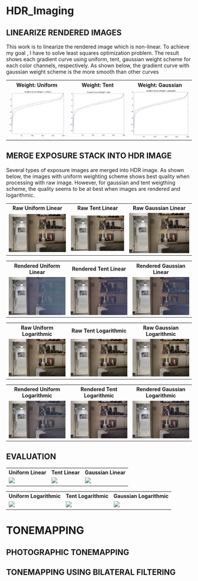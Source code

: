 # HDR_Imaging

## LINEARIZE RENDERED IMAGES
This work is to linearize the rendered image which is non-linear. To achieve my goal , I have to solve least squares optimization problem.
The result shows each gradient curve using uniform, tent, gaussian weight scheme for each color channels, respectively. 
As shown below, the gradient curve with gaussian weight scheme is the more smooth than other curves 

<table>
    <tr>
        <th>Weight: Uniform</th>
        <th>Weight: Tent</th>
        <th>Weight: Gaussian</th>
    </tr>
    <tr>
        <td><img src='./img/gradient_curve_uniform.png'></td>
        <td><img src='./img/gradient_curve_tent.png'></td>
        <td><img src='./img/gradient_curve_gaussian.png'></td>
    </tr>
</table>

## MERGE EXPOSURE STACK INTO HDR IMAGE

Several types of exposure images are merged into HDR image.
As shown below, the images with uniform weighting scheme shows best quality when processing with raw image. However, for gaussian and tent weigthing scheme, the quality seems to be at best when images are rendered and logarithmic. 

<table>
    <tr>
        <th>Raw Uniform Linear</th>
        <th>Raw Tent Linear</th>
        <th>Raw Gaussian Linear</th>
    </tr>
    <tr>
        <td><img src='./img/raw_uniform_linear.jpg'></td>
        <td><img src='./img/raw_tent_linear.jpg'></td>
        <td><img src='./img/raw_gaussian_linear.jpg'></td>
    </tr>
</table>

<table>
    <tr>
        <th>Rendered Uniform Linear</th>
        <th>Rendered Tent Linear</th>
        <th>Rendered Gaussian Linear</th>
    </tr>
    <tr>
        <td><img src='./img/rendered_uniform_linear.jpg'></td>
        <td><img src='./img/rendered_tent_linear.jpg'></td>
        <td><img src='./img/rendered_gaussian_linear.jpg'></td>
    </tr>
</table>

<table>
    <tr>
        <th>Raw Uniform Logarithmic</th>
        <th>Raw Tent Logarithmic</th>
        <th>Raw Gaussian Logarithmic</th>
    </tr>
    <tr>
        <td><img src='./img/raw_uniform_logarithmic.jpg'></td>
        <td><img src='./img/raw_tent_logarithmic.jpg'></td>
        <td><img src='./img/raw_gaussian_logarithmic.jpg'></td>
    </tr>
</table>

<table>
    <tr>
        <th>Rendered Uniform Logarithmic</th>
        <th>Rendered Tent Logarithmic</th>
        <th>Rendered Gaussian Logarithmic</th>
    </tr>
    <tr>
        <td><img src='./img/rendered_uniform_logarithmic.jpg'></td>
        <td><img src='./img/rendered_tent_logarithmic.jpg'></td>
        <td><img src='./img/rendered_gaussian_logarithmic.jpg'></td>
    </tr>
</table>

## EVALUATION

<table>
    <tr>
        <th>Uniform Linear</th>
        <th>Tent Linear</th>
        <th>Gaussian Linear</th>
    </tr>
    <tr>
        <td><img src='./img/uniform_linear.jpg'></td>
        <td><img src='./img/tent_linear.jpg'></td>
        <td><img src='./img/gaussian_linear.jpg'></td>
    </tr>
</table>

<table>
    <tr>
        <th>Uniform Logarithmic</th>
        <th>Tent Logarithmic</th>
        <th>Gaussian Logarithmic</th>
    </tr>
    <tr>
        <td><img src='./img/uniform_logarithmic.jpg'></td>
        <td><img src='./img/tent_logarithmic.jpg'></td>
        <td><img src='./img/gaussian_logarithmic.jpg'></td>
    </tr>
</table>

# TONEMAPPING

## PHOTOGRAPHIC TONEMAPPING

## TONEMAPPING USING BILATERAL FILTERING
